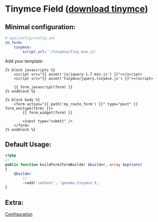 # Tinymce Field ([download tinymce](http://www.tinymce.com/))

## Minimal configuration:

``` yml
# app/config/config.yml
sh_form:
    tinymce:
        script_url: '/tinymce/tiny_mce.js'
```

Add your template:

``` twig
{% block javascripts %}
    <script src="{{ asset('js/jquery-1.7.min.js') }}"></script>
    <script src="{{ asset('tinymce/jquery.tinymce.js') }}"></script>

    {{ form_javascript(form) }}
{% endblock %}

{% block body %}
    <form action="{{ path('my_route_form') }}" type="post" {{ form_enctype(form) }}>
        {{ form_widget(form) }}

        <input type="submit" />
    </form>
{% endblock %}
```

## Default Usage:

``` php
<?php
// ...
public function buildForm(FormBuilder $builder, array $options)
{
    $builder
        // ...
        ->add('content', 'genemu_tinymce');
}
```

## Extra:

[Configuration](Resources/doc/jquery/tinymce/default.md)
